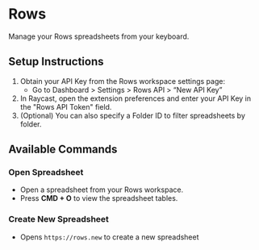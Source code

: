 # Rows

Manage your Rows spreadsheets from your keyboard.

## Setup Instructions

1. Obtain your API Key from the Rows workspace settings page:
   - Go to Dashboard > Settings > Rows API > “New API Key”
2. In Raycast, open the extension preferences and enter your API Key in the "Rows API Token" field.
3. (Optional) You can also specify a Folder ID to filter spreadsheets by folder.

## Available Commands

### Open Spreadsheet

- Open a spreadsheet from your Rows workspace.
- Press **CMD + O** to view the spreadsheet tables.

### Create New Spreadsheet

- Opens `https://rows.new` to create a new spreadsheet

